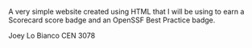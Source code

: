 A very simple website created using HTML that I will be using to earn a Scorecard score badge and an OpenSSF Best Practice badge.

Joey Lo Bianco
CEN 3078

